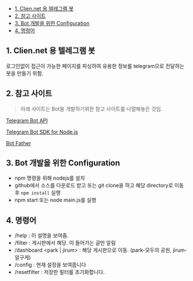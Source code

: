 <!-- TOC -->

- [1. Clien.net 용 텔레그램 봇](#1-cliennet-용-텔레그램-봇)
- [2. 참고 사이트](#2-참고-사이트)
- [3. Bot 개발을 위한 Configuration](#3-bot-개발을-위한-configuration)
- [4. 명령어](#4-명령어)

<!-- /TOC -->

## 1. Clien.net 용 텔레그램 봇
로그인없이 접근이 가능한 페이지를 파싱하여 유용한 정보를 telegram으로 전달하는 봇을 만들기 위함.

## 2. 참고 사이트
> 아래 사이트는 Bot을 개발하기위한 참고 사이트를 나열해놓은 것임.

[Telegram Bot API](https://core.telegram.org/bots/api)

[Telegram Bot SDK for Node.js](https://github.com/yagop/node-telegram-bot-api)

[Bot Father](https://core.telegram.org/bots)

## 3. Bot 개발을 위한 Configuration
- npm 명령을 위해 nodejs를 설치
- github에서 소스를 다운로드 받고 또는 git clone을 하고 해당 directory로 이동 후 `npm install` 실행
- npm start 또는 node main.js를 실행

## 4. 명령어
- /help : 이 설명을 보여줌.
- /filter <filter name> : 게시판에서 해당. <filter name> 이 들어가는 글만 알림
- /dashboard <park | jirum> : 해당 게시판으로 이동. (park-모두의 공원, jirum-알구게)
- /config : 현재 설정을 보여줍니다
- /resetfilter : 저장한 필터를 초기화합니다.